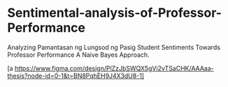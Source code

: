# Sentimental-analysis-of-Professor-Performance
Analyzing Pamantasan ng Lungsod ng Pasig Student Sentiments Towards Professor Performance A Naive Bayes Approach.

[a https://www.figma.com/design/PlZzJbSWQX5gVi2vTSaCHK/AAAaa-thesis?node-id=0-1&t=BN8PqhEH9J4X3dU8-1]
